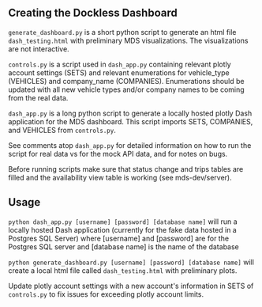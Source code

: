 ## Creating the Dockless Dashboard

`generate_dashboard.py` is a short python script to generate an html file `dash_testing.html` with preliminary MDS visualizations. The visualizations are not interactive. 

`controls.py` is a script used in `dash_app.py` containing relevant plotly account settings (SETS) and relevant enumerations for vehicle_type (VEHICLES) and company_name (COMPANIES). Enumerations should be updated with all new vehicle types and/or company names to be coming from the real data.

`dash_app.py` is a long python script to generate a locally hosted plotly Dash application for the MDS dashboard. This script imports SETS, COMPANIES, and VEHICLES from `controls.py`.


See comments atop `dash_app.py` for detailed information on how to run the script for real data vs for the mock API data, and for notes on bugs.

Before running scripts make sure that status change and trips tables are filled and the availability view table is working (see mds-dev/server). 



## Usage

`python dash_app.py [username] [password] [database name]` will run a locally hosted Dash application (currently for the fake data hosted in a Postgres SQL Server) where [username] and [password] are for the Postgres SQL server and [database name] is the name of the database 

`python generate_dashboard.py [username] [password] [database name]` will create a local html file called `dash_testing.html` with preliminary plots.

Update plotly account settings with a new account's information in SETS of `controls.py` to fix issues for exceeding plotly account limits.
